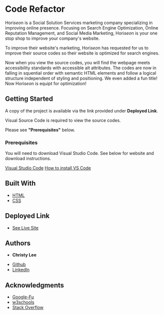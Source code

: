 # Code Refactor

Hori*seo*n is a Social Solution Services marketing company specializing in improving online presence. Focusing on Search Engine Optimization, Online Reputation Management, and Social Media Marketing, Hori*seo*n is your one stop shop to improve your company's website.

To improve their website's marketing, Hori*seo*n has requested for us to improve their source codes so their website is optimized for search engines.

Now when you view the source codes, you will find the webpage meets accessibility standards with accessible alt attributes. The codes are now in falling in squential order with semantic HTML elements and follow a logical structure independent of styling and positioning. We even added a fun title! Now Hori*seo*n is equipt for optimization! 


## Getting Started

A copy of the project is available via the link provided under **Deployed Link**.

Visual Source Code is required to view the source codes.

Please see **"Prerequisites"** below.

### Prerequisites

You will need to download Visual Studio Code. See below for website and download instructions.

[Visual Studio Code](https://code.visualstudio.com/)
[How to install VS Code](https://code.visualstudio.com/docs/setup/setup-overview)


## Built With

* [HTML](https://developer.mozilla.org/en-US/docs/Web/HTML)
* [CSS](https://developer.mozilla.org/en-US/docs/Web/CSS)

## Deployed Link

* [See Live Site](file:///C:/Users/clee083/Desktop/Homework/code_refactor/index.html)


## Authors

* **Christy Lee** 

- [Github](https://github.com/christyglee)
- [LinkedIn](https://www.linkedin.com/in/christy-lee-95943748/)


## Acknowledgments

* [Google-Fu](https://www.google.com)
* [w3schools](https://www.w3schools.com/)
* [Stack Overflow](https://stackoverflow.com/search?q=over)
